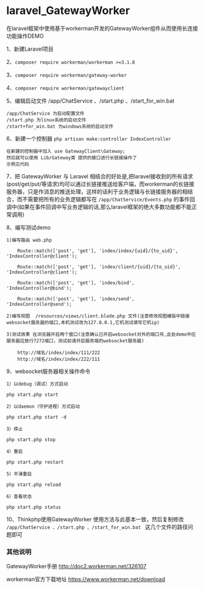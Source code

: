 # laravel_GatewayWorker
在laravel框架中使用基于workerman开发的GatewayWorker组件从而使用长连接功能操作DEMO

1、新建Laravel项目

2、`composer require workerman/workerman >=3.1.8`

3、`composer require workerman/gateway-worker`

4、`composer require workerman/gatewayclient`

5、编辑启动文件 /app/ChatService 、/start.php 、/start_for_win.bat 

    /app/ChatService 为启动配置文件
    /start.php 为linux系统的启动文件
    /start+for_win.bat 为windows系统的启动文件


6、新建一个控制器 `php artisan make:controller IndexController`

    在新建的控制器中加入 use GatewayClient\Gateway;
    然后就可以使用 Lib/Gateway类 提供的接口进行长链接操作了
    示例见代码
    
7、把 GatewayWorker 与 Laravel 相结合的好处是,把laravel接收到的所有请求(post/get/put/等请求)均可以通过长链接推送给客户端，而workerman的长链接服务器，只是作消息的推送处理，这样的话利于业务逻辑与长链接服务器的相结合，而不需要把所有的业务逻辑都写在 `/app/ChatService/Events.php` 的事件回调中(如果在事件回调中写业务逻辑的话,那么laravel框架的绝大多数功能都不能正常调用)

8、编写测试demo  
    
    1)编写路由 web.php
    
        Route::match(['post', 'get'], 'index/index/{uid}/{to_uid}', 'IndexController@client');
        
        Route::match(['post', 'get'], 'index/client/{uid}/{to_uid}', 'IndexController@client');
        
        Route::match(['post', 'get'], 'index/bind', 'IndexController@bind');
        
        Route::match(['post', 'get'], 'index/send', 'IndexController@send');

    2)编写视图  /resources/views/client.blade.php 文件(注意修改视图模版中链接websocket服务器的端口,本机测试改为127.0.0.1,它机测试填写它机ip)
    
    3)测试效果 在浏览器开启两个窗口(注意确认已开启websocket对外的端口号,此处demo中应服务器应放行7272端口，测试前请开启服务端的websocket服务器)
        
        http://域名/index/index/111/222
        http://域名/index/index/222/111
    
   
9、websocket服务器相关操作命令
    
   
    1）以debug（调试）方式启动
    
    php start.php start
    
    2）以daemon（守护进程）方式启动
    
    php start.php start -d
    
    3）停止
    
    php start.php stop
    
    4）重启
    
    php start.php restart
    
    5）平滑重启
    
    php start.php reload
    
    6）查看状态
    
    php start.php status    
    
    
10、Thinkphp使用GatewayWorker 使用方法与此基本一致，然后复制修改 `/app/ChatService 、/start.php 、/start_for_win.bat ` 这几个文件的路径问题即可

 ### 其他说明
 
 GatewayWorker手册 http://doc2.workerman.net/326107
 
 workerman官方下载地址 https://www.workerman.net/download
 
